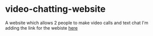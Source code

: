 # video-chatting-website
A website which allows 2 people to make video calls and text chat
I'm adding the link for the webiste [here](https://video-chatting-app-praveen.netlify.app/)
